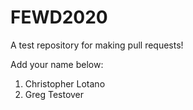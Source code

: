 # FEWD2020
A test repository for making pull requests!

Add your name below:
1. Christopher Lotano
2. Greg Testover
